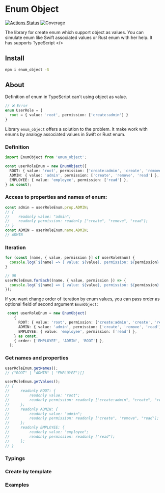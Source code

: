 # Enum Object

[![Actions Status](https://github.com/dm-kamaev/enum_object/workflows/Build/badge.svg)](https://github.com/dm-kamaev/enum_object/actions) ![Coverage](https://github.com/dm-kamaev/enum_object/blob/master/coverage/badge-statements.svg)

The library for create enum which support object as values. You can simulate enum like Swift associated values or Rust enum with her help.
It has supports TypeScript </>



## Install
```sh
npm i enum_object -S
```

## About
Definition of enum in TypeScript can't using object as value.
```ts
// ❌ Error
enum UserRole = {
  root = { value: 'root', permission: ['create:admin'] }
}
```

Library `enum_object` offers a solution to the problem. It make work with enums by analogy associated values in Swift or Rust enum.

### Definition
```ts
import EnumObject from 'enum_object';

const userRoleEnum = new EnumObject({
  ROOT: { value: 'root', permission: ['create:admin', 'create', 'remove', 'read'] },
  ADMIN: { value: 'admin', permission: ['create', 'remove', 'read'] },
  EMPLOYEE: { value: 'employee', permission: ['read'] },
} as const);
```

### Access to properties and names of enum:
```ts
const admin = userRoleEnum.prop.ADMIN;
// {
//    readonly value: "admin";
//    readonly permission: readonly ["create", "remove", "read"];
// }
const ADMIN = userRoleEnum.name.ADMIN;
// ADMIN
```

### Iteration
```ts
for (const [name, { value, permission }] of userRoleEnum) {
  console.log(`${name} => { value: ${value}, permission: ${permission} } }`);
}

// OR
userRoleEnum.forEach((name, { value, permission }) => {
  console.log(`${name} => { value: ${value}, permission: ${permission} } }`);
});
```

If you want change  order of iteration by enum values, you can pass order as optional field of second argument `EnumObject`:
```ts
 const userRoleEnum = new EnumObject(
    {
      ROOT: { value: 'root', permission: ['create:admin', 'create', 'remove', 'read'] },
      ADMIN: { value: 'admin', permission: ['create', 'remove', 'read'] },
      EMPLOYEE: { value: 'employee', permission: ['read'] },
    } as const,
    { order: ['EMPLOYEE', 'ADMIN', 'ROOT'] },
  );
```


### Get names and properties
```ts
userRoleEnum.getNames();
// ("ROOT" | "ADMIN" | "EMPLOYEE")[]

userRoleEnum.getValues();
// {
//     readonly ROOT: {
//         readonly value: "root";
//         readonly permission: readonly ["create:admin", "create", "remove", "read"];
//     };
//     readonly ADMIN: {
//         readonly value: "admin";
//         readonly permission: readonly ["create", "remove", "read"];
//     };
//     readonly EMPLOYEE: {
//         readonly value: "employee";
//         readonly permission: readonly ["read"];
//     };
// }
```
### Typings

### Create by template

### Examples


